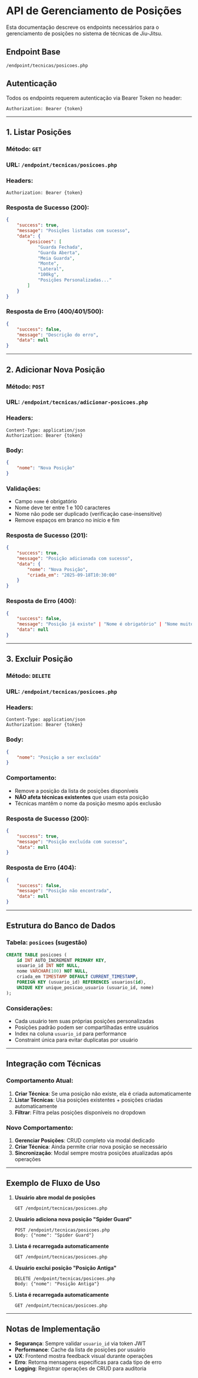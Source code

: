 # API de Gerenciamento de Posições

Esta documentação descreve os endpoints necessários para o gerenciamento de posições no sistema de técnicas de Jiu-Jitsu.

## Endpoint Base
```
/endpoint/tecnicas/posicoes.php
```

## Autenticação
Todos os endpoints requerem autenticação via Bearer Token no header:
```
Authorization: Bearer {token}
```

---

## 1. Listar Posições

### Método: `GET`
### URL: `/endpoint/tecnicas/posicoes.php`

### Headers:
```
Authorization: Bearer {token}
```

### Resposta de Sucesso (200):
```json
{
    "success": true,
    "message": "Posições listadas com sucesso",
    "data": {
        "posicoes": [
            "Guarda Fechada",
            "Guarda Aberta",
            "Meia Guarda",
            "Monte",
            "Lateral",
            "100kg",
            "Posições Personalizadas..."
        ]
    }
}
```

### Resposta de Erro (400/401/500):
```json
{
    "success": false,
    "message": "Descrição do erro",
    "data": null
}
```

---

## 2. Adicionar Nova Posição

### Método: `POST`
### URL: `/endpoint/tecnicas/adicionar-posicoes.php`

### Headers:
```
Content-Type: application/json
Authorization: Bearer {token}
```

### Body:
```json
{
    "nome": "Nova Posição"
}
```

### Validações:
- Campo `nome` é obrigatório
- Nome deve ter entre 1 e 100 caracteres
- Nome não pode ser duplicado (verificação case-insensitive)
- Remove espaços em branco no início e fim

### Resposta de Sucesso (201):
```json
{
    "success": true,
    "message": "Posição adicionada com sucesso",
    "data": {
        "nome": "Nova Posição",
        "criada_em": "2025-09-18T10:30:00"
    }
}
```

### Resposta de Erro (400):
```json
{
    "success": false,
    "message": "Posição já existe" | "Nome é obrigatório" | "Nome muito longo",
    "data": null
}
```

---

## 3. Excluir Posição

### Método: `DELETE`
### URL: `/endpoint/tecnicas/posicoes.php`

### Headers:
```
Content-Type: application/json
Authorization: Bearer {token}
```

### Body:
```json
{
    "nome": "Posição a ser excluída"
}
```

### Comportamento:
- Remove a posição da lista de posições disponíveis
- **NÃO afeta técnicas existentes** que usam esta posição
- Técnicas mantêm o nome da posição mesmo após exclusão

### Resposta de Sucesso (200):
```json
{
    "success": true,
    "message": "Posição excluída com sucesso",
    "data": null
}
```

### Resposta de Erro (404):
```json
{
    "success": false,
    "message": "Posição não encontrada",
    "data": null
}
```

---

## Estrutura do Banco de Dados

### Tabela: `posicoes` (sugestão)
```sql
CREATE TABLE posicoes (
    id INT AUTO_INCREMENT PRIMARY KEY,
    usuario_id INT NOT NULL,
    nome VARCHAR(100) NOT NULL,
    criada_em TIMESTAMP DEFAULT CURRENT_TIMESTAMP,
    FOREIGN KEY (usuario_id) REFERENCES usuarios(id),
    UNIQUE KEY unique_posicao_usuario (usuario_id, nome)
);
```

### Considerações:
- Cada usuário tem suas próprias posições personalizadas
- Posições padrão podem ser compartilhadas entre usuários
- Index na coluna `usuario_id` para performance
- Constraint única para evitar duplicatas por usuário

---

## Integração com Técnicas

### Comportamento Atual:
1. **Criar Técnica**: Se uma posição não existe, ela é criada automaticamente
2. **Listar Técnicas**: Usa posições existentes + posições criadas automaticamente
3. **Filtrar**: Filtra pelas posições disponíveis no dropdown

### Novo Comportamento:
1. **Gerenciar Posições**: CRUD completo via modal dedicado
2. **Criar Técnica**: Ainda permite criar nova posição se necessário
3. **Sincronização**: Modal sempre mostra posições atualizadas após operações

---

## Exemplo de Fluxo de Uso

1. **Usuário abre modal de posições**
   ```
   GET /endpoint/tecnicas/posicoes.php
   ```

2. **Usuário adiciona nova posição "Spider Guard"**
   ```
   POST /endpoint/tecnicas/posicoes.php
   Body: {"nome": "Spider Guard"}
   ```

3. **Lista é recarregada automaticamente**
   ```
   GET /endpoint/tecnicas/posicoes.php
   ```

4. **Usuário exclui posição "Posição Antiga"**
   ```
   DELETE /endpoint/tecnicas/posicoes.php
   Body: {"nome": "Posição Antiga"}
   ```

5. **Lista é recarregada automaticamente**
   ```
   GET /endpoint/tecnicas/posicoes.php
   ```

---

## Notas de Implementação

- **Segurança**: Sempre validar `usuario_id` via token JWT
- **Performance**: Cache da lista de posições por usuário
- **UX**: Frontend mostra feedback visual durante operações
- **Erro**: Retorna mensagens específicas para cada tipo de erro
- **Logging**: Registrar operações de CRUD para auditoria